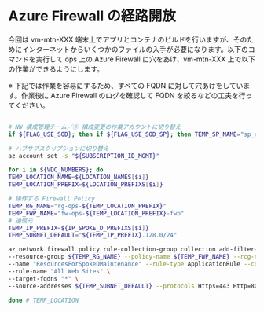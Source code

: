 # Azure Firewall の経路開放

今回は vm-mtn-XXX 端末上でアプリとコンテナのビルドを行いますが、そのためにインターネットからいくつかのファイルの入手が必要になります。以下のコマンドを実行して ops 上の Azure Firewall に穴をあけ、vm-mtn-XXX 上で以下の作業ができるようにします。

※ 下記では作業を容易にするため、すべての FQDN に対して穴あけをしています。作業後に Azure Firewall のログを確認して FQDN を絞るなどの工夫を行ってください。

```bash

# NW 構成管理チーム／③ 構成変更の作業アカウントに切り替え
if ${FLAG_USE_SOD}; then if ${FLAG_USE_SOD_SP}; then TEMP_SP_NAME="sp_nw_change"; az login --service-principal --username ${SP_APP_IDS[${TEMP_SP_NAME}]} --password "${SP_PWDS[${TEMP_SP_NAME}]}" --tenant ${PRIMARY_DOMAIN_NAME} --allow-no-subscriptions; else az account clear; az login -u "user_nw_change@${PRIMARY_DOMAIN_NAME}" -p "${ADMIN_PASSWORD}"; fi; fi

# ハブサブスクリプションに切り替え
az account set -s "${SUBSCRIPTION_ID_MGMT}"

for i in ${VDC_NUMBERS}; do
TEMP_LOCATION_NAME=${LOCATION_NAMES[$i]}
TEMP_LOCATION_PREFIX=${LOCATION_PREFIXS[$i]}

# 操作する Firewall Policy
TEMP_RG_NAME="rg-ops-${TEMP_LOCATION_PREFIX}"
TEMP_FWP_NAME="fw-ops-${TEMP_LOCATION_PREFIX}-fwp"
# 通信元
TEMP_IP_PREFIX=${IP_SPOKE_D_PREFIXS[$i]}
TEMP_SUBNET_DEFAULT="${TEMP_IP_PREFIX}.128.0/24"

az network firewall policy rule-collection-group collection add-filter-collection \
--resource-group ${TEMP_RG_NAME} --policy-name ${TEMP_FWP_NAME} --rcg-name "DefaultApplicationRuleCollectionGroup" \
--name "ResourcesForSpokeDMaintenance" --rule-type ApplicationRule --collection-priority 50400 --action Allow \
--rule-name "All Web Sites" \
--target-fqdns "*" \
--source-addresses ${TEMP_SUBNET_DEFAULT} --protocols Https=443 Http=80

done # TEMP_LOCATION

```
